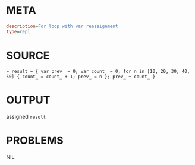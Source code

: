 # META
~~~ini
description=For loop with var reassignment
type=repl
~~~
# SOURCE
~~~roc
» result = { var prev_ = 0; var count_ = 0; for n in [10, 20, 30, 40, 50] { count_ = count_ + 1; prev_ = n }; prev_ + count_ }
~~~
# OUTPUT
assigned `result`
# PROBLEMS
NIL
